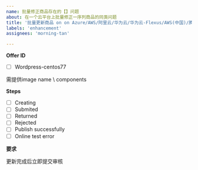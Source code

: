 ```yaml
---
name: 批量修正商品存在的【】问题
about: 在一个云平台上批量修正一序列商品的同类问题
title: '批量更新商品 on on Azure/AWS/阿里云/华为云/华为云-Flexus/AWS(中国)/腾讯云/AlibabaCloud/HUAWEICLOUD/HUAWEICLOUD-Flexus'
labels: 'enhancement'
assignees: 'morning-tan'

---
```



**Offer ID**

- [ ] Wordpress-centos77

需提供image name \ components

**Steps**

- [ ] Creating
- [ ] Submited
- [ ] Returned
- [ ] Rejected
- [ ] Publish successfully
- [ ] Online test error

**要求**

更新完成后立即提交审核
